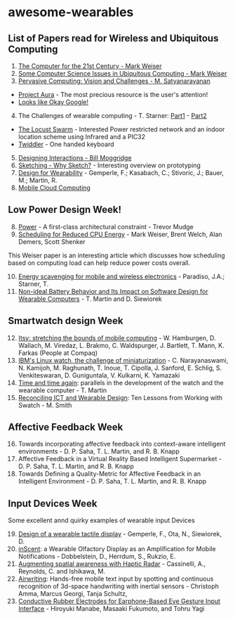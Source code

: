 # awesome-wearables


## List of Papers read for Wireless and Ubiquitous Computing
1. [The Computer for the 21st Century - Mark Weiser]
2. [Some Computer Science Issues in Ubiquitous Computing - Mark Weiser]
3. [Pervasive Computing: Vision and Challenges - M. Satyanarayanan]
  - [Project Aura] - The most precious resource is the user's attention!
  - [Looks like Okay Google!]
4. The Challenges of wearable computing - T. Starner: [Part1] - [Part2]
  - [The Locust Swarm] - Interested Power restricted network and an indoor location scheme using Infrared and a PIC32
  - [Twiddler] - One handed keyboard
5. [Designing Interactions - Bill Moggridge]
6. [Sketching - Why Sketch?] - Interesting overview on prototyping
7. [Design for Wearability] - Gemperle, F.; Kasabach, C.; Stivoric, J.; Bauer, M.; Martin, R.
8. [Mobile Cloud Computing]

## Low Power Design Week!
8. [Power] - A first-class architectural constraint - Trevor Mudge
9. [Scheduling for Reduced CPU Energy] - Mark Weiser, Brent Welch, Alan Demers, Scott Shenker

This Weiser paper is an interesting article which discusses how scheduling based on computing load can help reduce power costs overall.

10. [Energy scavenging for mobile and wireless electronics] - Paradiso, J.A.; Starner, T.
11. [Non-ideal Battery Behavior and Its Impact on Software Design for Wearable Computers] - T. Martin and D. Siewiorek

## Smartwatch design Week

12. [Itsy: stretching the bounds of mobile computing] - W. Hamburgen, D. Wallach, M. Viredaz, L. Brakmo, C. Waldspurger, J. Bartlett, T. Mann, K. Farkas (People at Compaq)
13. [IBM's Linux watch, the challenge of miniaturization] - C. Narayanaswami, N. Kamijoh, M. Raghunath, T. Inoue, T. Cipolla, J. Sanford, E. Schlig, S. Venkiteswaran, D. Guniguntala, V. Kulkarni, K. Yamazaki
14. [Time and time again]: parallels in the development of the watch and the wearable computer - T. Martin
15. [Reconciling ICT and Wearable Design]: Ten Lessons from Working with Swatch - M. Smith

## Affective Feedback Week

16. Towards incorporating affective feedback into context-aware intelligent environments - D. P. Saha, T. L. Martin, and R. B. Knapp
17. Affective Feedback in a Virtual Reality Based Intelligent Supermarket - D. P. Saha, T. L. Martin, and R. B. Knapp
18. Towards Defining a Quality-Metric for Affective Feedback in an Intelligent Environment - D. P. Saha, T. L. Martin, and R. B. Knapp

## Input Devices Week
Some excellent annd quirky examples of wearable input Devices

19. [Design of a wearable tactile display] - Gemperle, F., Ota, N., Siewiorek, D.
20. [inScent]: a Wearable Olfactory Display as an Amplification for Mobile Notifications - Dobbelstein, D., Herrdum, S., Rukzio, E.
21. [Augmenting spatial awareness with Haptic Radar] - Cassinelli, A., Reynolds, C. and Ishikawa, M.
22. [Airwriting]: Hands-free mobile text input by spotting and continuous recognition of 3d-space handwriting with inertial sensors - Christoph Amma, Marcus Georgi, Tanja Schultz,
23. [Conductive Rubber Electrodes for Earphone-Based Eye Gesture Input Interface] - Hiroyuki Manabe, Masaaki Fukumoto, and Tohru Yagi

[The Computer for the 21st Century - Mark Weiser]: <http://www.ubiq.com/hypertext/weiser/SciAmDraft3.html>
[Some Computer Science Issues in Ubiquitous Computing - Mark Weiser]: <https://dl.acm.org/citation.cfm?id=159617>
[Pervasive Computing: Vision and Challenges - M. Satyanarayanan]: <http://ieeexplore.ieee.org/document/943998/?arnumber=943998&tag=1>
[Project Aura]: <http://www.cs.cmu.edu/~aura/auravideo.mpg>
[Looks like Okay Google!]: <https://www.youtube.com/watch?v=MMid2xUtWmo>
[part1]: <http://ieeexplore.ieee.org/document/946681/?isNumber=20475&arnumber=946681&tag=1)> 
[part2]: <http://ieeexplore.ieee.org/document/946683/?isNumber=20475&arnumber=946683>
[The Locust Swarm]: <https://www.cc.gatech.edu/people/home/thad/p/031_20_Activity/locust-swarm-ISWC97.pdf>
[Twiddler]: <https://smartech.gatech.edu/bitstream/handle/1853/58/04-09.pdf;sequence=1>
[Designing Interactions - Bill Moggridge]: <http://www.designinginteractions.com/downloads/DesigningInteractions_10.pdf>
[Sketching - Why Sketch?]: <http://sketchbook.cpsc.ucalgary.ca/?page_id=64>
[Design for Wearability]: <http://ieeexplore.ieee.org/document/729537/>
[Mobile Cloud Computing]: <https://arxiv.org/ftp/arxiv/papers/1206/1206.1118.pdf>

[Power]: <http://ieeexplore.ieee.org/xpls/abs_all.jsp?isNumber=19820%E2%88%8F=JNL&arnumber=917539>
[Scheduling for Reduced CPU Energy]: <http://portal.acm.org/citation.cfm?id=1267640>
[Energy scavenging for mobile and wireless electronics]: <http://ieeexplore.ieee.org/xpl/articleDetails.jsp?arnumber=1401839>
[Non-ideal Battery Behavior and Its Impact on Software Design for Wearable Computers]: <http://ieeexplore.ieee.org/xpls/abs_all.jsp?arnumber=1223632>

[Itsy: stretching the bounds of mobile computing]: <http://ieeexplore.ieee.org/xpls/abs_all.jsp?arnumber=917534>
[IBM's Linux watch, the challenge of miniaturization]: <http://ieeexplore.ieee.org/xpls/abs_all.jsp?arnumber=976917>
[Time and time again]: <http://ieeexplore.ieee.org/xpls/abs_all.jsp?arnumber=1167212>
[Reconciling ICT and Wearable Design]: <http://www.ece.vt.edu/tlmartin/iswc07_design_workshop/iswc2007-design-workshop-proceedings.pdf>

[Design of a wearable tactile display]: <http://ieeexplore.ieee.org/xpls/abs_all.jsp?arnumber=962082>
[inScent]: <https://dl.acm.org/citation.cfm?id=3123035>
[Augmenting spatial awareness with Haptic Radar]: <http://ieeexplore.ieee.org/document/4067727/>
[Airwriting]: <http://ieeexplore.ieee.org/document/6246142/> 
[Conductive Rubber Electrodes for Earphone-Based Eye Gesture Input Interface]: <http://dl.acm.org/citation.cfm?id=2716508.2716534>
